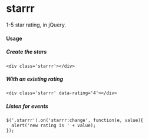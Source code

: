 starrr
======

1-5 star rating, in jQuery.


#### Usage

##### Create the stars
```
<div class='starrr'></div>
```

##### With an existing rating
```
<div class='starrr' data-rating='4'></div>
```

##### Listen for events
```
$('.starrr').on('starrr:change', function(e, value){
  alert('new rating is ' + value);
});
```

